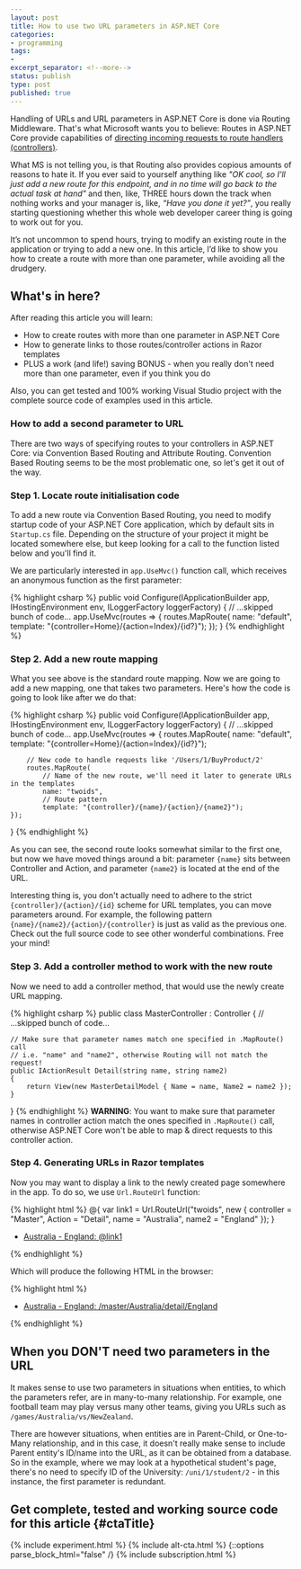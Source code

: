 ```yaml
---
layout: post
title: How to use two URL parameters in ASP.NET Core
categories:
- programming
tags:
-
excerpt_separator: <!--more-->
status: publish
type: post
published: true
---
```

Handling of URLs and URL parameters in ASP.NET Core is done via Routing Middleware. That's what
Microsoft wants you to believe: Routes in ASP.NET Core provide capabilities of [directing incoming
requests to route handlers (controllers)][1].

What MS is not telling you, is that Routing also provides copious amounts of reasons to hate it. If
you ever said to yourself anything like _"OK cool, so I’ll just add a new route for this endpoint,
and in no time will go back to the actual task at hand"_ and then, like, THREE hours down the track
when nothing works and your manager is, like, _“Have you done it yet?”_, you really starting
questioning whether this whole web developer career thing is going to work out for you.
<!--more-->

It’s not uncommon to spend hours, trying to modify an existing route in the application or trying to
add a new one. In this article, I’d like to show you how to create a route with more than one
parameter, while avoiding all the drudgery.

## What's in here?
After reading this article you will learn:

- How to create routes with more than one parameter in ASP.NET Core
- How to generate links to those routes/controller actions in Razor templates
- PLUS a work (and life!) saving BONUS - when you really don't need more than one parameter, even 
  if you think you do

Also, you can get tested and 100% working Visual Studio project with the complete source code of
examples used in this article.

### How to add a second parameter to URL

There are two ways of specifying routes to your controllers in ASP.NET Core: via Convention Based 
Routing and Attribute Routing. Convention Based Routing seems to be the most problematic one, so
let's get it out of the way.

### Step 1. Locate route initialisation code
To add a new route via Convention Based Routing, you need to modify startup code of your ASP.NET
Core application, which by default sits in `Startup.cs` file. Depending on the structure of your 
project it might be located somewhere else, but keep looking for a call to the function listed below
and you'll find it.

We are particularly interested in `app.UseMvc()` function call, which receives an anonymous function
as the first parameter:

{% highlight csharp %}
public void Configure(IApplicationBuilder app, IHostingEnvironment env, ILoggerFactory loggerFactory)
{
    // ...skipped bunch of code...
    app.UseMvc(routes =>
    {
        routes.MapRoute(
            name: "default",
            template: "{controller=Home}/{action=Index}/{id?}");
    });
}
{% endhighlight %}

### Step 2. Add a new route mapping
What you see above is the standard route mapping. Now we are going to add a new mapping, one that
takes two parameters. Here's how the code is going to look like after we do that:

{% highlight csharp %}
public void Configure(IApplicationBuilder app, IHostingEnvironment env, ILoggerFactory loggerFactory)
{
    // ...skipped bunch of code...
    app.UseMvc(routes =>
    {
        routes.MapRoute(
            name: "default",
            template: "{controller=Home}/{action=Index}/{id?}");

        // New code to handle requests like '/Users/1/BuyProduct/2'
        routes.MapRoute(
            // Name of the new route, we'll need it later to generate URLs in the templates
            name: "twoids",
            // Route pattern
            template: "{controller}/{name}/{action}/{name2}");
    });
}
{% endhighlight %}

As you can see, the second route looks somewhat similar to the first one, but now we have moved
things around a bit: parameter `{name}` sits between Controller and Action, and parameter `{name2}`
is located at the end of the URL.

Interesting thing is, you don't actually need to adhere to the strict `{controller}/{action}/{id}` 
scheme for URL templates, you can move parameters around. For example, the following pattern
`{name}/{name2}/{action}/{controller}` is just as valid as the previous one.  Check out the full
source code to see other wonderful combinations. Free your mind!

### Step 3. Add a controller method to work with the new route
Now we need to add a controller method, that would use the newly create URL mapping.

{% highlight csharp %}
public class MasterController : Controller
{
    // ...skipped bunch of code...

    // Make sure that parameter names match one specified in .MapRoute() call
    // i.e. "name" and "name2", otherwise Routing will not match the request!
    public IActionResult Detail(string name, string name2)
    {
        return View(new MasterDetailModel { Name = name, Name2 = name2 });
    }
}
{% endhighlight %}
**WARNING**: You want to make sure that parameter names in controller action match the ones
specified in `.MapRoute()` call, otherwise ASP.NET Core won't be able to map & direct requests 
to this controller action.

### Step 4. Generating URLs in Razor templates
Now you may want to display a link to the newly created page somewhere in the app. To do so, we use 
`Url.RouteUrl` function:

{% highlight html %}
@{
    var link1 = Url.RouteUrl("twoids", new { controller = "Master", Action = "Detail", name = "Australia", name2 = "England" });
}
<ul>
    <li><a href="@link1">Australia - England: @link1</a></li>
</ul>
{% endhighlight %}

Which will produce the following HTML in the browser:

{% highlight html %}
<ul>
    <li><a href="/master/Australia/detail/England">Australia - England: /master/Australia/detail/England</a></li>
</ul>
{% endhighlight %}

## When you DON'T need two parameters in the URL
It makes sense to use two parameters in situations when entities, to which the parameters refer, are
in many-to-many relationship. For example, one football team may play versus many other teams, giving
you URLs such as `/games/Australia/vs/NewZealand`.

There are however situations, when entities are in Parent-Child, or One-to-Many relationship, and in
this case, it doesn't really make sense to include Parent entity's ID/name into the URL, as it can be
obtained from a database. So in the example, where we may look at a hypothetical student's page,
there's no need to specify ID of the University: `/uni/1/student/2` - in this instance, the first
parameter is redundant.

## Get complete, tested and working source code for this article {#ctaTitle}
{% include experiment.html %}
{% include alt-cta.html %}
{::options parse_block_html="false" /}
{% include subscription.html %}

[1]:https://docs.microsoft.com/en-us/aspnet/core/fundamentals/routing
